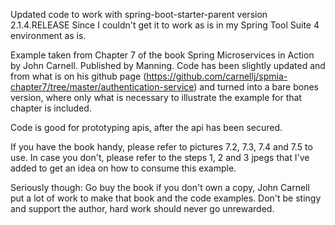 Updated code to work with spring-boot-starter-parent version 2.1.4.RELEASE
Since I couldn't get it to work as is in my Spring Tool Suite 4 environment as is.

Example taken from Chapter 7 of the book Spring Microservices in Action by John Carnell. Published by Manning.
Code has been slightly updated and from what is on his github page
  (https://github.com/carnellj/spmia-chapter7/tree/master/authentication-service)
and turned into a bare bones version, where only what is necessary to illustrate the example 
for that chapter is included.

Code is good for prototyping apis, after the api has been secured.

If you have the book handy, please refer to pictures 7.2, 7.3, 7.4 and 7.5 to use.
In case you don't, please refer to the steps 1, 2 and 3 jpegs that I've added to get an idea on how to consume this example.

Seriously though: Go buy the book if you don't own a copy, John Carnell put a lot of work to make that book and the code examples. 
Don't be stingy and support the author, hard work should never go unrewarded.
